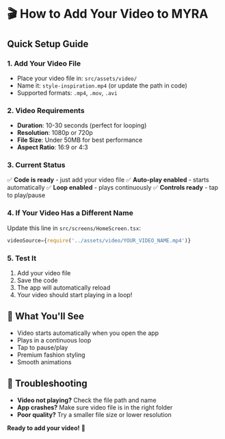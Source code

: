 # 🎬 How to Add Your Video to MYRA

## Quick Setup Guide

### 1. **Add Your Video File**
- Place your video file in: `src/assets/video/`
- Name it: `style-inspiration.mp4` (or update the path in code)
- Supported formats: `.mp4`, `.mov`, `.avi`

### 2. **Video Requirements**
- **Duration**: 10-30 seconds (perfect for looping)
- **Resolution**: 1080p or 720p
- **File Size**: Under 50MB for best performance
- **Aspect Ratio**: 16:9 or 4:3

### 3. **Current Status**
✅ **Code is ready** - just add your video file
✅ **Auto-play enabled** - starts automatically
✅ **Loop enabled** - plays continuously
✅ **Controls ready** - tap to play/pause

### 4. **If Your Video Has a Different Name**
Update this line in `src/screens/HomeScreen.tsx`:
```typescript
videoSource={require('../assets/video/YOUR_VIDEO_NAME.mp4')}
```

### 5. **Test It**
1. Add your video file
2. Save the code
3. The app will automatically reload
4. Your video should start playing in a loop!

## 🎯 **What You'll See**
- Video starts automatically when you open the app
- Plays in a continuous loop
- Tap to pause/play
- Premium fashion styling
- Smooth animations

## 🚨 **Troubleshooting**
- **Video not playing?** Check the file path and name
- **App crashes?** Make sure video file is in the right folder
- **Poor quality?** Try a smaller file size or lower resolution

**Ready to add your video!** 🚀
